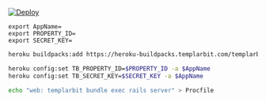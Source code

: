[![Deploy](https://www.herokucdn.com/deploy/button.svg)](https://heroku.com/deploy?template=https://github.com/sotayamashita/try-templarbit-buildpack.git)

```
export AppName=
export PROPERTY_ID=
export SECRET_KEY=
```

```bash
heroku buildpacks:add https://heroku-buildpacks.templarbit.com/templarbit-agent-v4.tar.gz -a $AppName
```

```bash
heroku config:set TB_PROPERTY_ID=$PROPERTY_ID -a $AppName
heroku config:set TB_SECRET_KEY=$SECRET_KEY -a $AppName
```

```bash
echo "web: templarbit bundle exec rails server" > Procfile
```
